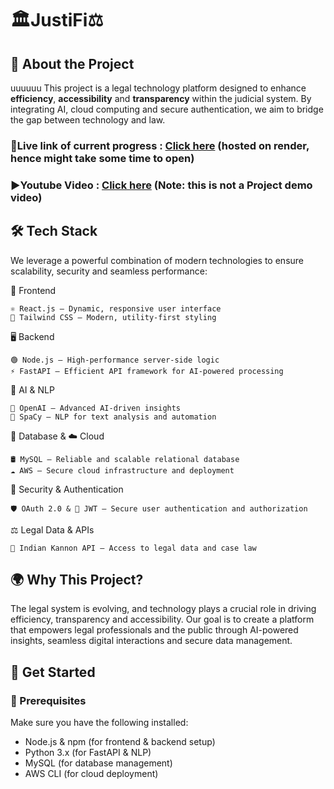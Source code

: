 # 🏛️JustiFi⚖️
 ## 📌 About the Project
uuuuuu
This project is a legal technology platform designed to enhance **efficiency**, **accessibility** and **transparency** within the judicial system. By integrating AI, cloud computing and secure authentication, we aim to bridge the gap between technology and law.

###  🔗Live link of current progress : [Click here](https://justifi.onrender.com/) (hosted on render, hence might take some time to open)

### ▶️Youtube Video : [Click here](https://youtu.be/Hug2ANdSSLI) (Note: this is not a Project demo video)

## 🛠 Tech Stack

We leverage a powerful combination of modern technologies to ensure scalability, security and seamless performance:

🎨 Frontend

    ⚛ React.js – Dynamic, responsive user interface
    🎨 Tailwind CSS – Modern, utility-first styling

🖥️ Backend

    🟢 Node.js – High-performance server-side logic
    ⚡ FastAPI – Efficient API framework for AI-powered processing

🧠 AI & NLP

    🤖 OpenAI – Advanced AI-driven insights
    📝 SpaCy – NLP for text analysis and automation

💾 Database & ☁️ Cloud

    🛢️ MySQL – Reliable and scalable relational database
    ☁️ AWS – Secure cloud infrastructure and deployment

🔐 Security & Authentication

    🛡️ OAuth 2.0 & 🔑 JWT – Secure user authentication and authorization

⚖️ Legal Data & APIs

    📜 Indian Kannon API – Access to legal data and case law

## 🌍 Why This Project?

The legal system is evolving, and technology plays a crucial role in driving efficiency, transparency and accessibility. Our goal is to create a platform that empowers legal professionals and the public through AI-powered insights, seamless digital interactions and secure data management.

## 🚀 Get Started
### 🔧 Prerequisites

Make sure you have the following installed:
- Node.js & npm (for frontend & backend setup)
- Python 3.x (for FastAPI & NLP)
- MySQL (for database management)
- AWS CLI (for cloud deployment)
